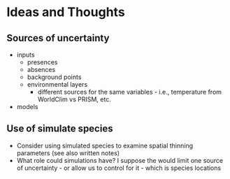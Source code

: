 # Ideas and Thoughts

## Sources of uncertainty

* inputs
    * presences
    * absences
    * background points
    * environmental layers
        * different sources for the same variables - i.e., temperature from WorldClim vs PRISM, etc.
* models



## Use of simulate species

* Consider using simulated species to examine spatial thinning parameters (see also written notes)
* What role could simulations have? I suppose the would limit one source of uncertainty - or allow us to control for it - which is species locations